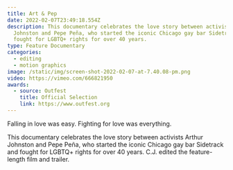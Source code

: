 ```yaml
---
title: Art & Pep
date: 2022-02-07T23:49:18.554Z
description: This documentary celebrates the love story between activists Arthur
  Johnston and Pepe Peña, who started the iconic Chicago gay bar Sidetrack and
  fought for LGBTQ+ rights for over 40 years.
type: Feature Documentary
categories:
  - editing
  - motion graphics
image: /static/img/screen-shot-2022-02-07-at-7.40.08-pm.png
video: https://vimeo.com/666821950
awards:
  - source: Outfest
    title: Official Selection
    link: https://www.outfest.org
---
```

Falling in love was easy. Fighting for love was everything. 

This documentary celebrates the love story between activists Arthur Johnston and Pepe Peña, who started the iconic Chicago gay bar Sidetrack and fought for LGBTQ+ rights for over 40 years. C.J. edited the feature-length film and trailer.